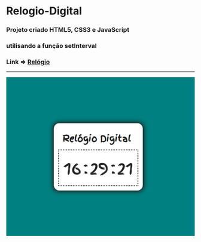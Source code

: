 # Relogio-Digital
### Projeto criado HTML5, CSS3 e JavaScript
### utilisando a função setInterval 

### Link => [Relógio](https://relogio-digital-javascript.netlify.app/)
---------------

 ![Relógio](tela.png)
